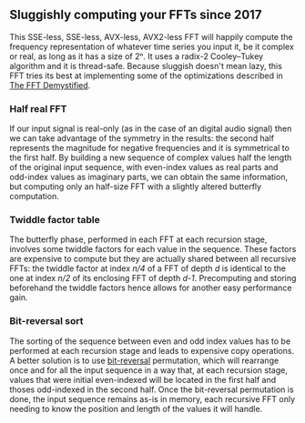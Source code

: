 ## Sluggishly computing your FFTs since 2017

This SSE-less, SSE-less, AVX-less, AVX2-less FFT will happily compute the frequency representation of whatever time series you input it, be it complex or real, as long as it has a size of 2ⁿ. It uses a radix-2 Cooley–Tukey algorithm and it is thread-safe. Because sluggish doesn't mean lazy, this FFT tries its best at implementing some of the optimizations described in [The FFT Demystified][2].

[2]: http://www.engineeringproductivitytools.com/stuff/T0001/index.html

### Half real FFT

If our input signal is real-only (as in the case of an digital audio signal) then we can take advantage of the symmetry in the results: the second half represents the magnitude for negative frequencies and it is symmetrical to the first half. By building a new sequence of complex values half the length of the original input sequence, with even-index values as real parts and odd-index values as imaginary parts, we can obtain the same information, but computing only an half-size FFT with a slightly altered butterfly computation.

### Twiddle factor table

The butterfly phase, performed in each FFT at each recursion stage, involves some twiddle factors for each value in the sequence. These factors are expensive to compute but they are actually shared between all recursive FFTs: the twiddle factor at index *n/4* of a FFT of depth *d* is identical to the one at index *n/2* of its enclosing FFT of depth *d-1*. Precomputing and storing beforehand the twiddle factors hence allows for another easy performance gain.

### Bit-reversal sort

The sorting of the sequence between even and odd index values has to be performed at each recursion stage and leads to expensive copy operations. A better solution is to use [bit-reversal][3] permutation, which will rearrange once and for all the input sequence in a way that, at each recursion stage, values that were initial even-indexed will be located in the first half and thoses odd-indexed in the second half. Once the bit-reversal permutation is done, the input sequence remains as-is in memory, each recursive FFT only needing to know the position and length of the values it will handle.

[3]: https://graphics.stanford.edu/~seander/bithacks.html#BitReverseObvious
